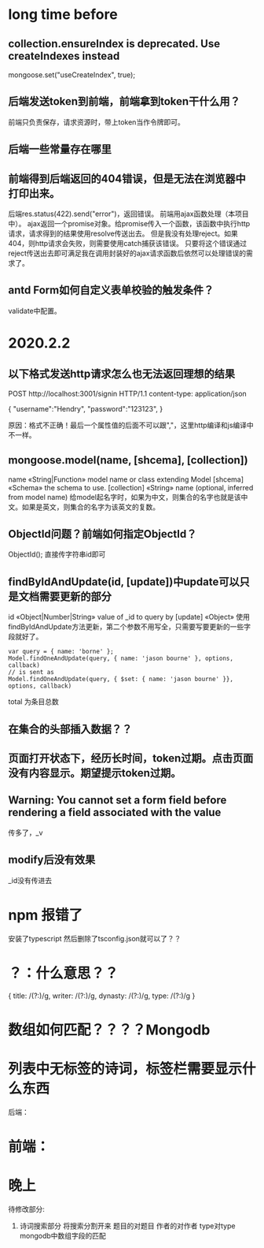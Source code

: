 # long time before
## collection.ensureIndex is deprecated. Use createIndexes instead
mongoose.set("useCreateIndex", true);

## 后端发送token到前端，前端拿到token干什么用？
前端只负责保存，请求资源时，带上token当作令牌即可。

## 后端一些常量存在哪里

## 前端得到后端返回的404错误，但是无法在浏览器中打印出来。
后端res.status(422).send("error")，返回错误。
前端用ajax函数处理（本项目中）。
ajax返回一个promise对象。给promise传入一个函数，该函数中执行http请求，请求得到的结果使用resolve传送出去。
但是我没有处理reject。如果404，则http请求会失败，则需要使用catch捕获该错误。
只要将这个错误通过reject传送出去即可满足我在调用封装好的ajax请求函数后依然可以处理错误的需求了。

## antd Form如何自定义表单校验的触发条件？
validate中配置。



# 2020.2.2

## 以下格式发送http请求怎么也无法返回理想的结果
POST http://localhost:3001/signin HTTP/1.1
content-type: application/json

{
    "username":"Hendry",
    "password":"123123",
}

原因：格式不正确！最后一个属性值的后面不可以跟","，这里http编译和js编译中不一样。


## mongoose.model(name, [shcema], [collection])
name «String|Function» model name or class extending Model
[shcema] «Schema» the schema to use.
[collection] «String» name (optional, inferred from model name)
给model起名字时，如果为中文，则集合的名字也就是该中文。如果是英文，则集合的名字为该英文的复数。


## ObjectId问题？前端如何指定ObjectId？
ObjectId(<String>);
直接传字符串id即可


## findByIdAndUpdate(id, [update])中update可以只是文档需要更新的部分
id «Object|Number|String» value of _id to query by
[update] «Object»
使用findByIdAndUpdate方法更新，第二个参数不用写全，只需要写要更新的一些字段就好了。
```
var query = { name: 'borne' };
Model.findOneAndUpdate(query, { name: 'jason bourne' }, options, callback)
// is sent as
Model.findOneAndUpdate(query, { $set: { name: 'jason bourne' }}, options, callback)
```

total 为条目总数

## 在集合的头部插入数据？？

## 页面打开状态下，经历长时间，token过期。点击页面没有内容显示。期望提示token过期。

## Warning: You cannot set a form field before rendering a field associated with the value
传多了，_v
## modify后没有效果
_id没有传进去
# npm 报错了
安装了typescript 然后删除了tsconfig.json就可以了？？


# ？：什么意思？？
 { title: /(?:)/g,
  writer: /(?:)/g,
  dynasty: /(?:)/g,
  type: /(?:)/g }

  
# 数组如何匹配？？？？Mongodb

# 列表中无标签的诗词，标签栏需要显示什么东西


后端：
<!-- 输入**诗词名字 搜索得到 **相关的诗词列表**     -->
<!-- 点击**诗词**，添加到 该年级该学期的必学诗词中。        -->
<!-- 查询某学期的必学篇目，返回，诗词名字，作者，内容。        完成，需要检验！ -->

# 前端：
<!-- 诗词搜索后的列表 -->
<!-- 展示诗词的列表 -->
<!-- 刚进入页面时候，还未选择cascader时，也要显示数据。 -->
# 晚上

<!-- 搜索出来的诗词，添加时，需要查看是否已经出现在必学诗词中了 -->
<!-- 样式 -->

<!-- 
## 如果删除一首诗词，
1. 那么引用这首诗词的地方也应该被删除？       不提醒！一步到底！  **采取这个方法吧√ 因为代码量比较少**
2. 或者引用到这个诗词的地方加一个判断，看诗词是否已被删除，如果已被删除则显示“资源已被删除”？ 提醒！让你看见这里曾经是有东西的。 -->

<!-- ## 给删除的按钮添加一个密码验证，防止随随便便就删除了。 -->

<!-- 
# 搜索
?value=将进酒 -->

<!-- # 晚上任务
时间： 19：30 -- 22：00

<!-- 1. 高亮 -->
<!-- 2. 个人设置模块的思考
3. 个人设置模块的编写
4. 编程的学习的思考
5. 编程的学习 -->


待修改部分:
1. 诗词搜索部分 将搜索分割开来 题目的对题目 作者的对作者 type对type
mongodb中数组字段的匹配
<!-- 2. 个人设置用户名字符串的限定 -->



















